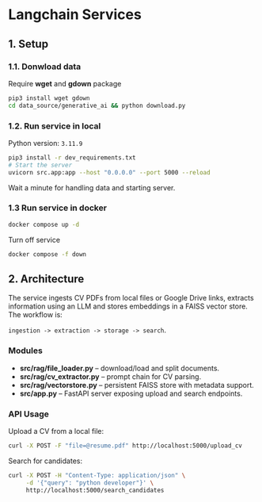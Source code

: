 # Langchain Services

## 1. Setup

### 1.1. Donwload data

Require **wget** and **gdown** package

```bash
pip3 install wget gdown
cd data_source/generative_ai && python download.py
```

### 1.2. Run service in local

Python version: `3.11.9`

```bash
pip3 install -r dev_requirements.txt
# Start the server
uvicorn src.app:app --host "0.0.0.0" --port 5000 --reload
```

Wait a minute for handling data and starting server.

### 1.3 Run service in docker

```bash
docker compose up -d
```

Turn off service

```bash
docker compose -f down
```

## 2. Architecture

The service ingests CV PDFs from local files or Google Drive links, extracts
information using an LLM and stores embeddings in a FAISS vector store. The
workflow is:

`ingestion -> extraction -> storage -> search`.

### Modules

- **src/rag/file_loader.py** – download/load and split documents.
- **src/rag/cv_extractor.py** – prompt chain for CV parsing.
- **src/rag/vectorstore.py** – persistent FAISS store with metadata support.
- **src/app.py** – FastAPI server exposing upload and search endpoints.

### API Usage

Upload a CV from a local file:

```bash
curl -X POST -F "file=@resume.pdf" http://localhost:5000/upload_cv
```

Search for candidates:

```bash
curl -X POST -H "Content-Type: application/json" \
     -d '{"query": "python developer"}' \
     http://localhost:5000/search_candidates
```
